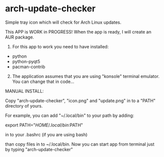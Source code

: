 # arch-update-checker
Simple tray icon which will check for Arch Linux updates.

This APP is WORK in PROGRESS! When the app is ready, I will create an AUR package.

1. For this app to work you need to have installed:
  - python
  - python-pyqt5
  - pacman-contrib
  
2. The application assumes that you are using "konsole" terminal emulator. You can change that in code...


MANUAL INSTALL:


Copy "arch-update-checker", "icon.png" and "update.png" in to a "PATH" directory of yours.

For example, you can add "~/.local/bin" to your path by adding:

export PATH="$HOME/.local/bin:$PATH"

in to your .bashrc (if you are using bash)

than copy files in to ~/.local/bin. Now you can start app from terminal just by typing "arch-update-checker"
